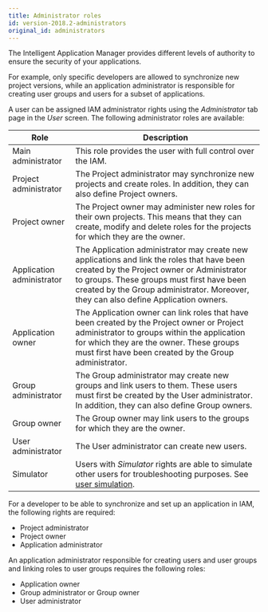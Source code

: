```yaml
---
title: Administrator roles
id: version-2018.2-administrators
original_id: administrators
---
```


The Intelligent Application Manager provides different levels of authority to ensure the security of your applications.

For example, only specific developers are allowed to synchronize new project versions, while an application administrator is responsible for creating user groups and users for a subset of applications. 

A user can be assigned IAM administrator rights using the *Administrator* tab page in the *User* screen. The following administrator roles are available:

| Role                      | Description                                                  |
| ------------------------- | ------------------------------------------------------------ |
| Main administrator        | This role provides the user with full control over the IAM.  |
| Project administrator     | The Project administrator may synchronize new projects and create roles. In addition, they can also define Project owners. |
| Project owner             | The Project owner may administer new roles for their own projects. This means that they can create, modify and delete roles for the projects for which they are the owner. |
| Application administrator | The Application administrator may create new applications and link the roles that have been created by the Project owner or Administrator to groups. These groups must first have been created by the Group administrator. Moreover, they can also define Application owners. |
| Application owner         | The Application owner can link roles that have been created by the Project owner or Project administrator to groups within the application for which they are the owner. These groups must first have been created by the Group administrator. |
| Group administrator       | The Group administrator may create new groups and link users to them. These users must first be created by the User administrator. In addition, they can also define Group owners. |
| Group owner               | The Group owner may link users to the groups for which they are the owner. |
| User administrator        | The User administrator can create new users.                 |
| Simulator                 | Users with *Simulator* rights are able to simulate other users for troubleshooting purposes. See [user simulation](user_simulation). |

For a developer to be able to synchronize and set up an application in IAM, the following rights are required:

- Project administrator
- Project owner
- Application administrator

An application administrator responsible for creating users and user groups and linking roles to user groups requires the following roles:

* Application owner
* Group administrator or Group owner
* User administrator

